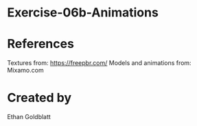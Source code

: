 # Exercise-06b-Animations

# References

Textures from: https://freepbr.com/
Models and animations from: Mixamo.com

# Created by 
Ethan Goldblatt
